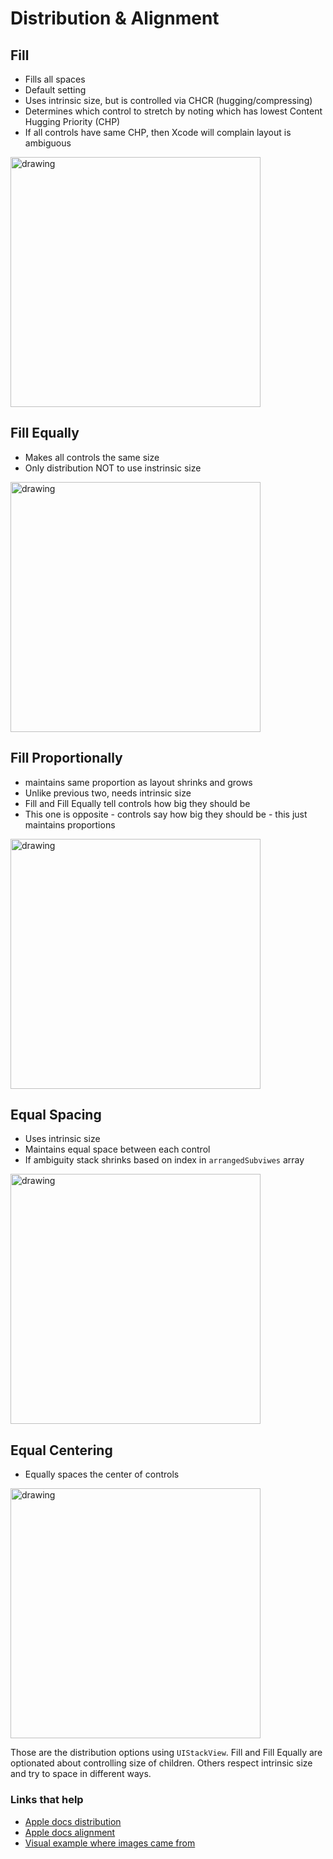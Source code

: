 # Distribution & Alignment

## Fill

* Fills all spaces 
* Default setting
* Uses intrinsic size, but is controlled via CHCR (hugging/compressing)
* Determines which control to stretch by noting which has lowest Content Hugging Priority (CHP)
* If all controls have same CHP, then Xcode will complain layout is ambiguous

<img src="https://github.com/jrasmusson/ios-starter-kit/blob/master/basics/UIStackView/images/fill.png" alt="drawing" width="400"/>

## Fill Equally

* Makes all controls the same size
* Only distribution NOT to use instrinsic size

<img src="https://github.com/jrasmusson/ios-starter-kit/blob/master/basics/UIStackView/images/fill-equally.png" alt="drawing" width="400"/>

## Fill Proportionally

* maintains same proportion as layout shrinks and grows
* Unlike previous two, needs intrinsic size
* Fill and Fill Equally tell controls how big they should be
* This one is opposite - controls say how big they should be - this just maintains proportions

<img src="https://github.com/jrasmusson/ios-starter-kit/blob/master/basics/UIStackView/images/fill-proportionally.png" alt="drawing" width="400"/>

## Equal Spacing

* Uses intrinsic size
* Maintains equal space between each control
* If ambiguity stack shrinks based on index in `arrangedSubviwes` array

<img src="https://github.com/jrasmusson/ios-starter-kit/blob/master/basics/UIStackView/images/equal-spacing.png" alt="drawing" width="400"/>

## Equal Centering

* Equally spaces the center of controls

<img src="https://github.com/jrasmusson/ios-starter-kit/blob/master/basics/UIStackView/images/equal-centering.png" alt="drawing" width="400"/>

Those are the distribution options using `UIStackView`. Fill and Fill Equally are optionated about controlling size of children. Others respect intrinsic size and try to space in different ways.


### Links that help

* [Apple docs distribution](https://developer.apple.com/documentation/uikit/uistackview/distribution)
* [Apple docs alignment](https://developer.apple.com/documentation/uikit/uistackview/alignment)
* [Visual example where images came from](https://spin.atomicobject.com/2016/06/22/uistackview-distribution/)
